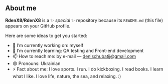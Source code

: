 ## About me


**RdenX8/RdenX8** is a ✨ _special_ ✨ repository because its `README.md` (this file) appears on your GitHub profile.

Here are some ideas to get you started:

- 🔭 I’m currently working on: myself
- 🌱 I’m currently learning: QA testing and Front-end development
- 📫 How to reach me: by e-mail — denischubatij@gmail.com
- 😄 Pronouns: Ukrainian
- ⚡ Fact about me: I love sports. I run. I do kickboxing. I read books. I learn what I like. I love life, nature, the sea, and relaxing. :)

